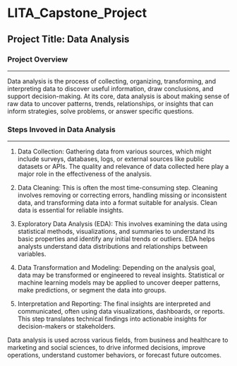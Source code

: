 # LITA_Capstone_Project

## Project Title: Data Analysis

### Project Overview

_ _ _
Data analysis is the process of collecting, organizing, transforming, and interpreting data to discover useful information, draw conclusions, and support decision-making. At its core, data analysis is about making sense of raw data to uncover patterns, trends, relationships, or insights that can inform strategies, solve problems, or answer specific questions.

### Steps Invoved in Data Analysis
_ _ _
1. Data Collection: Gathering data from various sources, which might include surveys, databases, logs, or external sources like public datasets or APIs. The quality and relevance of data collected here play a major role in the effectiveness of the analysis.

2. Data Cleaning: This is often the most time-consuming step. Cleaning involves removing or correcting errors, handling missing or inconsistent data, and transforming data into a format suitable for analysis. Clean data is essential for reliable insights.

3. Exploratory Data Analysis (EDA): This involves examining the data using statistical methods, visualizations, and summaries to understand its basic properties and identify any initial trends or outliers. EDA helps analysts understand data distributions and relationships between variables.

4. Data Transformation and Modeling: Depending on the analysis goal, data may be transformed or engineered to reveal insights. Statistical or machine learning models may be applied to uncover deeper patterns, make predictions, or segment the data into groups.

5. Interpretation and Reporting: The final insights are interpreted and communicated, often using data visualizations, dashboards, or reports. This step translates technical findings into actionable insights for decision-makers or stakeholders.

Data analysis is used across various fields, from business and healthcare to marketing and social sciences, to drive informed decisions, improve operations, understand customer behaviors, or forecast future outcomes.






